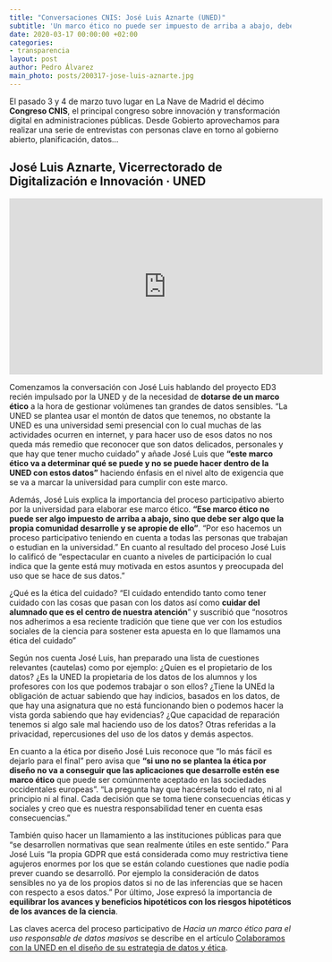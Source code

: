 ```yaml
---
title: "Conversaciones CNIS: José Luis Aznarte (UNED)"
subtitle: 'Un marco ético no puede ser impuesto de arriba a abajo, debe ser la propia comunidad quien lo desarrolle y se apropie de ello'
date: 2020-03-17 00:00:00 +02:00
categories:
- transparencia
layout: post
author: Pedro Álvarez
main_photo: posts/200317-jose-luis-aznarte.jpg
---
```


El pasado 3 y 4 de marzo tuvo lugar en La Nave de Madrid el décimo **Congreso CNIS**, el principal congreso sobre innovación y transformación digital en administraciones públicas. Desde Gobierto aprovechamos para realizar una serie de entrevistas con personas clave en torno al gobierno abierto, planificación, datos...

## José Luis Aznarte, Vicerrectorado de Digitalización e Innovación · UNED

<div class="video_wrapper bigger">
  <iframe width="560" height="315" src="https://www.youtube.com/embed/iFPHqXgIEeA" frameborder="0" allow="accelerometer; autoplay; encrypted-media; gyroscope; picture-in-picture" allowfullscreen></iframe>
</div>

Comenzamos la conversación con José Luis hablando del proyecto ED3 recién impulsado por la UNED y de la necesidad de **dotarse de un marco ético** a la hora de gestionar volúmenes tan grandes de datos sensibles. “La UNED se plantea usar el montón de datos que tenemos, no obstante la UNED es una universidad semi presencial con lo cual muchas de las actividades ocurren en internet, y para hacer uso de esos datos no nos queda más remedio que reconocer que son datos delicados, personales y que hay que tener mucho cuidado” y añade José Luis que **“este marco ético va a determinar qué se puede y no se puede hacer dentro de la UNED con estos datos”** haciendo énfasis en el nivel alto de exigencia que se va a marcar la universidad para cumplir con este marco.  

Además, José Luis explica la importancia del proceso participativo abierto por la universidad para elaborar ese marco ético. **“Ese marco ético no puede ser algo impuesto de arriba a abajo, sino que debe ser algo que la propia comunidad desarrolle y se apropie de ello”**. “Por eso hacemos un proceso participativo teniendo en cuenta a todas las personas que trabajan o estudian en la universidad.” En cuanto al resultado del proceso José Luis lo calificó de “espectacular en cuanto a niveles de participación lo cual indica que la gente está muy motivada en estos asuntos y preocupada del uso que se hace de sus datos.”

¿Qué es la ética del cuidado? “El cuidado entendido tanto como tener cuidado con las cosas que pasan con los datos así como **cuidar del alumnado que es el centro de nuestra atención**” y suscribió que “nosotros nos adherimos a esa reciente tradición que tiene que ver con los estudios sociales de la ciencia para sostener esta apuesta en lo que llamamos una ética del cuidado”

Según nos cuenta José Luis, han preparado una lista de cuestiones relevantes (cautelas) como por ejemplo: ¿Quien es el propietario de los datos? ¿Es la UNED la propietaria de los datos de los alumnos y los profesores con los que podemos trabajar o son ellos? ¿Tiene la UNEd la obligación de actuar sabiendo que hay indicios, basados en los datos, de que hay una asignatura que no está funcionando bien o podemos hacer la vista gorda sabiendo que hay evidencias? ¿Que capacidad de reparación tenemos si algo sale mal haciendo uso de los datos? Otras referidas a la privacidad, repercusiones del uso de los datos y demás aspectos. 

En cuanto a la ética por diseño José Luis reconoce que “lo más fácil es dejarlo para el final” pero avisa que **“si uno no se plantea la ética por diseño no va a conseguir que las aplicaciones que desarrolle estén ese marco ético** que puede ser comúnmente aceptado en las sociedades occidentales europeas”. “La pregunta hay que hacérsela todo el rato, ni al principio ni al final. Cada decisión que se toma tiene consecuencias éticas y sociales y creo que es nuestra responsabilidad tener en cuenta esas consecuencias.”

También quiso hacer un llamamiento a las instituciones públicas para que “se desarrollen normativas que sean realmente útiles en este sentido.” Para José Luis “la propia GDPR que está considerada como muy restrictiva tiene agujeros enormes por los que se están colando cuestiones que nadie podía prever cuando se desarrolló. Por ejemplo la consideración de datos sensibles no ya de los propios datos si no de las inferencias que se hacen  con respecto a esos datos.” Por último, Jose expresó la importancia de **equilibrar los avances y beneficios hipotéticos con los riesgos hipotéticos de los avances de la ciencia**.

<div class="separator blue short"></div>

Las claves acerca del proceso participativo de _Hacia un marco ético para el uso responsable de datos masivos_ se describe en el artículo [Colaboramos con la UNED en el diseño de su estrategia de datos y ética](https://gobierto.es/blog/20200211-uned-participacion-etica-datos.html).

